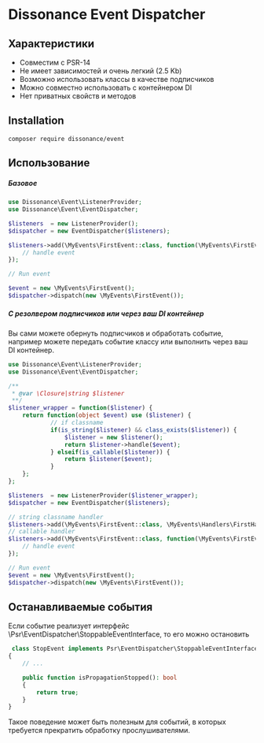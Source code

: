 # Dissonance Event Dispatcher

## Характеристики

- Совместим с PSR-14
- Не имеет зависимостей и очень легкий (2.5 Kb)
- Возможно использовать классы в качестве подписчиков
- Можно совместно использовать с контейнером DI
- Нет приватных свойств и методов

## Installation
```
composer require dissonance/event 
```

## Использование
##### Базовое
```php
use Dissonance\Event\ListenerProvider;
use Dissonance\Event\EventDispatcher;

$listeners  = new ListenerProvider();
$dispatcher = new EventDispatcher($listeners);

$listeners->add(\MyEvents\FirstEvent::class, function(\MyEvents\FirstEvent $event) {
    // handle event
});

// Run event

$event = new \MyEvents\FirstEvent();
$dispatcher->dispatch(new \MyEvents\FirstEvent());

```
##### С резолвером подписчиков или через ваш DI контейнер
Вы сами можете обернуть подписчиков и обработать событие, например можете передать событие классу или выполнить через ваш DI контейнер.


```php
use Dissonance\Event\ListenerProvider;
use Dissonance\Event\EventDispatcher;

/**
 * @var \Closure|string $listener 
 **/
$listener_wrapper = function($listener) {
    return function(object $event) use ($listener) {
            // if classname
            if(is_string($listener) && class_exists($listener)) {
                $listener = new $listener();
                return $listener->handle($event);
            } elseif(is_callable($listener)) {
                return $listener($event);
            }
    };
};

$listeners  = new ListenerProvider($listener_wrapper);
$dispatcher = new EventDispatcher($listeners);

// string classname handler
$listeners->add(\MyEvents\FirstEvent::class, \MyEvents\Handlers\FirstHandler::class);
// callable handler
$listeners->add(\MyEvents\FirstEvent::class, function(\MyEvents\FirstEvent $event) {
    // handle event
});

// Run event
$event = new \MyEvents\FirstEvent();
$dispatcher->dispatch(new \MyEvents\FirstEvent());

```



## Останавливаемые события
Если событие реализует интерфейс \Psr\EventDispatcher\StoppableEventInterface, то его можно остановить
```php
 class StopEvent implements Psr\EventDispatcher\StoppableEventInterface
{
    // ...

    public function isPropagationStopped(): bool
    {
        return true;
    }
}
```
Такое поведение может быть полезным для событий, в которых требуется прекратить обработку прослушивателями.



